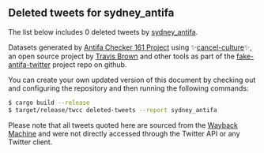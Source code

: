 ## Deleted tweets for sydney_antifa

The list below includes 0 deleted tweets by
[sydney_antifa](https://twitter.com/sydney_antifa).



Datasets generated by [Antifa Checker 161 Project](https://twitter.com/antifacheck161) using ✨[cancel-culture](https://github.com/travisbrown/cancel-culture)✨, an open source project by 
[Travis Brown](https://twitter.com/travisbrown) and other tools as part of the 
[fake-antifa-twitter](https://github.com/antifacheck161/fake-antifa-twitter) project repo on github.

You can create your own updated version of this document by checking out and configuring the
repository and then running the following commands:

```bash
$ cargo build --release
$ target/release/twcc deleted-tweets --report sydney_antifa
```

Please note that all tweets quoted here are sourced from the
[Wayback Machine](https://web.archive.org) and were not directly accessed through the Twitter API or
any Twitter client.

